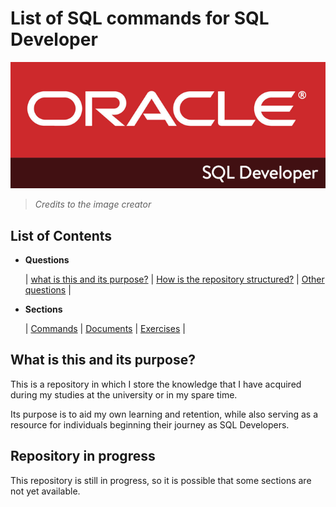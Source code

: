 # List of SQL commands for SQL Developer

![Alt text](Docs/Assest/image.png)
> _Credits to the image creator_


## List of Contents
- **Questions**

    | [what is this and its purpose?](#what-is-this-and-its-purpose) |
     [How is the repository structured?](list/Sections) |
     [Other questions](docs) |

- **Sections**

    | [Commands](List/Commands.md) |
      [Documents](list/Documents.md) |
      [Exercises](list/Exercises.md) |


## What is this and its purpose?
This is a repository in which I store the knowledge that I have acquired during my studies at the university or in my spare time.

Its purpose is to aid my own learning and retention, while also serving as a resource for individuals beginning their journey as SQL Developers.

## Repository in progress

This repository is still in progress, so it is possible that some sections are not yet available.